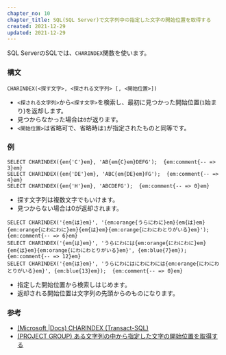 ```yaml
---
chapter_no: 10
chapter_title: SQL(SQL Server)で文字列中の指定した文字の開始位置を取得する
created: 2021-12-29
updated: 2021-12-29
---
```

SQL ServerのSQLでは、`CHARINDEX`関数を使います。

### 構文
```syntax
CHARINDEX(<探す文字>, <探される文字列> [, <開始位置>])   
```
- `<探される文字列>`から`<探す文字>`を検索し、最初に見つかった開始位置(`1`始まり)を返却します。
- 見つからなかった場合は`0`が返ります。
- `<開始位置>`は省略可で、省略時は`1`が指定されたものと同等です。

### 例
```:通常利用
SELECT CHARINDEX({em{'C'}em}, 'AB{em{C}em}DEFG');  {em:comment{-- => 3}em}
SELECT CHARINDEX({em{'DE'}em}, 'ABC{em{DE}em}FG');  {em:comment{-- => 4}em}
SELECT CHARINDEX({em{'H'}em}, 'ABCDEFG');  {em:comment{-- => 0}em}
```
- 探す文字列は複数文字でもいけます。
- 見つからない場合は0が返却されます。

```:開始位置を指定
SELECT CHARINDEX('{em{は}em}', '{em:orange{うらにわに}em}{em{は}em}{em:orange{にわにわに}em}{em{は}em}{em:orange{にわにわとりがいる}em}');  {em:comment{-- => 6}em}
SELECT CHARINDEX('{em{は}em}', 'うらにわには{em:orange{にわにわに}em}{em{は}em}{em:orange{にわにわとりがいる}em}', {em:blue{7}em});  {em:comment{-- => 12}em}
SELECT CHARINDEX('{em{は}em}', 'うらにわにはにわにわには{em:orange{にわにわとりがいる}em}', {em:blue{13}em});  {em:comment{-- => 0}em}
```
- 指定した開始位置から検索しはじめます。
- 返却される開始位置は文字列の先頭からのものになります。

### 参考
- [(Microsoft \|Docs) CHARINDEX (Transact-SQL)](https://docs.microsoft.com/ja-jp/sql/t-sql/functions/charindex-transact-sql?redirectedfrom=MSDN&view=sql-server-ver15)
- [(PROJECT GROUP) ある文字列の中から指定した文字の開始位置を取得する](https://www.projectgroup.info/tips/SQLServer/function/F000002.html)
